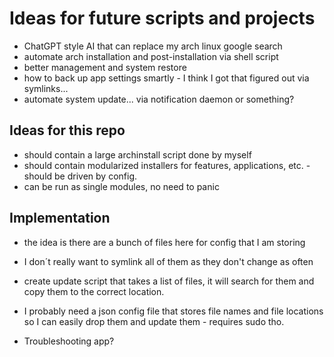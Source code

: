 # Ideas for future scripts and projects

- ChatGPT style AI that can replace my arch linux google search
- automate arch installation and post-installation via shell script
- better management and system restore
- how to back up app settings smartly - I think I got that figured out via symlinks...
- automate system update... via notification daemon or something?

## Ideas for this repo

- should contain a large archinstall script done by myself
- should contain modularized installers for features, applications, etc. - should be driven by config.
- can be run as single modules, no need to panic


## Implementation 

- the idea is there are a bunch of files here for config that I am storing
- I don´t really want to symlink all of them as they don't change as often
- create update script that takes a list of files, it will search for them and copy them to the correct location.
- I probably need a json config file that stores file names and file locations so I can easily drop them and update them - requires sudo tho.


- Troubleshooting app? 